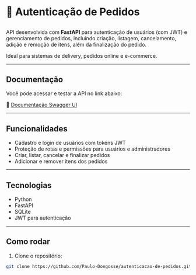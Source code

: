 # 🔐 Autenticação de Pedidos
##

API desenvolvida com **FastAPI** para autenticação de usuários (com JWT) e gerenciamento de pedidos, incluindo criação, listagem, cancelamento, adição e remoção de itens, além da finalização do pedido.

Ideal para sistemas de delivery, pedidos online e e-commerce.

---
## Documentação

Você pode acessar e testar a API no link abaixo:

🔗 [Documentação Swagger UI](https://autenticacao-de-pedidos.onrender.com/docs)

---

## Funcionalidades

- Cadastro e login de usuários com tokens JWT  
- Proteção de rotas e permissões para usuários e administradores  
- Criar, listar, cancelar e finalizar pedidos  
- Adicionar e remover itens dos pedidos  

---

## Tecnologias

- Python  
- FastAPI  
- SQLite  
- JWT para autenticação  

---

## Como rodar

1. Clone o repositório:  
```bash
git clone https://github.com/Paulo-Dongosse/autenticacao-de-pedidos.git
